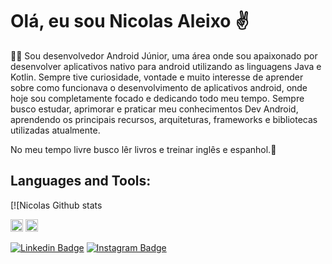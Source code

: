 # Olá, eu sou Nicolas Aleixo ✌️

👨‍💻 Sou desenvolvedor Android Júnior, uma área onde sou apaixonado por desenvolver aplicativos nativo para android utilizando as linguagens Java e Kotlin. Sempre tive curiosidade, vontade e muito interesse de aprender sobre como funcionava o desenvolvimento de aplicativos android, onde hoje sou completamente focado e dedicando todo meu tempo. Sempre busco estudar, aprimorar e praticar meu conhecimentos Dev Android, aprendendo os principais recursos, arquiteturas, frameworks e bibliotecas utilizadas atualmente.

No meu tempo livre busco lêr livros e treinar inglês e espanhol.🚀

## Languages and Tools:
[![Nicolas Github stats


<cod><img height="20" src="https://img.shields.io/badge/Kotlin-0095D5?&style=for-the-badge&logo=kotlin&logoColor=white"></code>
<code><img height="20" src="https://img.shields.io/badge/Java-ED8B00?style=for-the-badge&logo=java&logoColor=white"></code>


[![Linkedin Badge](https://img.shields.io/badge/-LinkedIn-blue?style=flat-square&logo=Linkedin&logoColor=white&link=https://www.linkedin.com/in/nicolas-aleixo-067865200/)](https://www.linkedin.com/in/nicolas-aleixo-067865200/)
[![Instagram Badge](https://img.shields.io/badge/-Instagram-red?style=flat-square&logo=Instagram&logoColor=white&link=https://www.instagram.com/nicolas09aa/?hl=pt-br)](https://www.instagram.com/nicolas09aa/?hl=pt-br)

